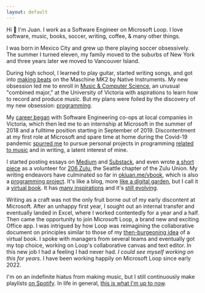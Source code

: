 ```yaml
---
layout: default
---
```


Hi 👋 I'm Juan.
I work as a Software Engineer on Microsoft Loop.
I love software, music, books, soccer, writing, coffee, & many other things.

I was born in Mexico City and grew up there playing soccer obsessively.
The summer I turned eleven, my family moved to the suburbs of New York and three years later we moved to Vancouver Island.

During high school, I learned to play guitar, started writing songs, and got into [making beats](https://soundcloud.com/baba-guano) on the Maschine MK2 by Native Instruments.
My new obsession led me to enroll in [Music & Computer Science](https://www.uvic.ca/finearts/music/undergrad/programs/mtech/index.php), an unusual "combined major," at the University of Victoria with aspirations to learn how to record and produce music.
But my plans were foiled by the discovery of my new obsession: [programming](https://okjuan.me/vbook/career).

My [career began](https://okjuan.me/vbook/career-2) with Software Engineering co-ops at local companies in Victoria, which then led me to an internship at Microsoft in the summer of 2018 and a fulltime position starting in September of 2019.
Discontentment at my first role at Microsoft and spare time at home during the Covid-19 pandemic [spurred me](https://okjuan.me/vbook/boredom) to pursue personal projects in programming [related t](https://github.com/okjuan/music-lib-bot)[o music](https://github.com/okjuan/muze-radio) and in writing, a latent interest of mine.

I started posting essays on [Medium](https://okjuan.medium.com/) and [Substack](https://okjuan.substack.com/), and even wrote [a short piece](https://www.206zulu.org/station-space-breaks-ground-at-king-street-station/) as a volunteer for [206 Zulu](https://www.206zulu.org/), the Seattle chapter of the Zulu Union.
My writing endeavors have culminated so far in [okjuan.me/vbook](https://okjuan.github.io/vbook), which is also a [programming project](https://github.com/okjuan/vbook).
It's like a blog, more [like a digital garden](https://okjuan.me/vbook/what), but I call it a [virtual book](https://okjuan.me/vbook/virtual-book).
It has [many inspirations](https://okjuan.me/vbook/come-up-with-ideas) and it's [still evolving](https://okjuan.me/vbook/what-2).

Writing as a craft was not the only fruit borne out of my early discontent at Microsoft.
After an unhappy first year, I sought out an internal transfer and eventually landed in Excel, where I worked contentedly for a year and a half.
Then came the opportunity to join Microsoft Loop, a brand new and exciting Office app.
I was intrigued by how Loop was reimagining the collaborative document on principles similar to those of my [then-burgeoning idea](https://okjuan.medium.com/the-virtual-book-part-1-782ccd4cc360) of a virtual book.
I spoke with managers from several teams and eventually got my top choice, working on Loop's collaborative canvas and text editor.
In this new job I had a feeling I had never had.
_I could see myself working on this for years._
I have been working happily on Microsoft Loop since early 2022.

I'm on an indefinite hiatus from making music, but I still continuously make playlists [on Spotify](https://open.spotify.com/user/jcgalleg).
In life in general, [this is what I'm up to now](https://okjuan.me/vbook/now).
